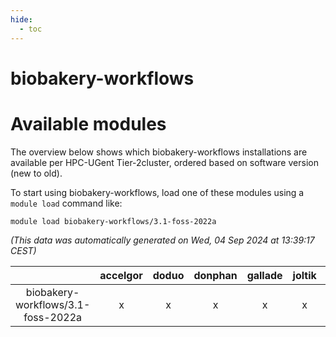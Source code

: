 ```yaml
---
hide:
  - toc
---
```


biobakery-workflows
===================

# Available modules


The overview below shows which biobakery-workflows installations are available per HPC-UGent Tier-2cluster, ordered based on software version (new to old).

To start using biobakery-workflows, load one of these modules using a `module load` command like:

```shell
module load biobakery-workflows/3.1-foss-2022a
```

*(This data was automatically generated on Wed, 04 Sep 2024 at 13:39:17 CEST)*  

| |accelgor|doduo|donphan|gallade|joltik|shinx|skitty|
| :---: | :---: | :---: | :---: | :---: | :---: | :---: | :---: |
|biobakery-workflows/3.1-foss-2022a|x|x|x|x|x|-|x|
